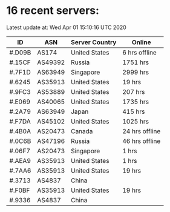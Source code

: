 # 16 recent servers:

Latest update at: Wed Apr 01 15:10:16 UTC 2020

| ID | ASN | Server Country | Online |
| -- | --- | -------------- | ------ |
| #.D09B | AS174 | United States | 6 hrs offline |
| #.15CF | AS49392 | Russia | 1751 hrs |
| #.7F1D | AS63949 | Singapore | 2999 hrs |
| #.6245 | AS35913 | United States | 19 hrs |
| #.9FC3 | AS53889 | United States | 207 hrs |
| #.E069 | AS40065 | United States | 1735 hrs |
| #.2A79 | AS63949 | Japan | 415 hrs |
| #.F7DA | AS45102 | United States | 1025 hrs |
| #.4B0A | AS20473 | Canada | 24 hrs offline |
| #.0C6B | AS47196 | Russia | 46 hrs offline |
| #.06F7 | AS20473 | Singapore | 1 hrs |
| #.AEA9 | AS35913 | United States | 1 hrs |
| #.7AA6 | AS35913 | United States | 19 hrs |
| #.3713 | AS4837 | China | |
| #.F0BF | AS35913 | United States | 19 hrs |
| #.9336 | AS4837 | China | |

